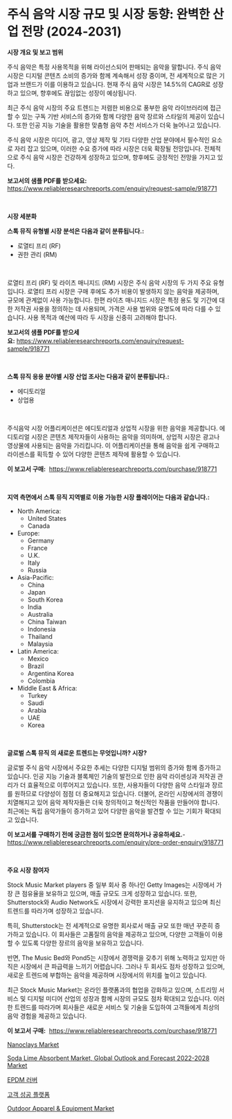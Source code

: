<p><h1>주식 음악 시장 규모 및 시장 동향: 완벽한 산업 전망 (2024-2031)</h1></p><p><strong>시장 개요 및 보고 범위</strong></p>
<p><p>주식 음악은 특정 사용목적을 위해 라이선스되어 판매되는 음악을 말합니다. 주식 음악 시장은 디지털 콘텐츠 소비의 증가와 함께 계속해서 성장 중이며, 전 세계적으로 많은 기업과 브랜드가 이를 이용하고 있습니다. 현재 주식 음악 시장은 14.5%의 CAGR로 성장하고 있으며, 향후에도 끊임없는 성장이 예상됩니다.</p><p>최근 주식 음악 시장의 주요 트렌드는 저렴한 비용으로 풍부한 음악 라이브러리에 접근할 수 있는 구독 기반 서비스의 증가와 함께 다양한 음악 장르와 스타일의 제공이 있습니다. 또한 인공 지능 기술을 활용한 맞춤형 음악 추천 서비스가 더욱 늘어나고 있습니다.</p><p>주식 음악 시장은 미디어, 광고, 영상 제작 및 기타 다양한 산업 분야에서 필수적인 요소로 자리 잡고 있으며, 이러한 수요 증가에 따라 시장은 더욱 확장될 전망입니다. 전체적으로 주식 음악 시장은 건강하게 성장하고 있으며, 향후에도 긍정적인 전망을 가지고 있다.</p></p>
<p><strong>보고서의 샘플 PDF를 받으세요:</strong> <a href="https://www.reliableresearchreports.com/enquiry/request-sample/918771">https://www.reliableresearchreports.com/enquiry/request-sample/918771</a></p>
<p>&nbsp;</p>
<p><strong>시장 세분화</strong></p>
<p><strong>스톡 뮤직 유형별 시장 분석은 다음과 같이 분류됩니다.:</strong></p>
<p><ul><li>로열티 프리 (RF)</li><li>권한 관리 (RM)</li></ul></p>
<p>&nbsp;</p>
<p><p>로열티 프리 (RF) 및 라이츠 매니지드 (RM) 시장은 주식 음악 시장의 두 가지 주요 유형입니다. 로열티 프리 시장은 구매 후에도 추가 비용이 발생하지 않는 음악을 제공하며, 규모에 관계없이 사용 가능합니다. 한편 라이츠 매니지드 시장은 특정 용도 및 기간에 대한 저작권 사용을 정의하는 데 사용되며, 가격은 사용 범위와 유명도에 따라 다를 수 있습니다. 사용 목적과 예산에 따라 두 시장을 신중히 고려해야 합니다.</p></p>
<p><strong>보고서의 샘플 PDF를 받으세요:</strong>&nbsp;<a href="https://www.reliableresearchreports.com/enquiry/request-sample/918771">https://www.reliableresearchreports.com/enquiry/request-sample/918771</a></p>
<p>&nbsp;</p>
<p><strong> 스톡 뮤직 응용 분야별 시장 산업 조사는 다음과 같이 분류됩니다.:</strong></p>
<p><ul><li>에디토리얼</li><li>상업용</li></ul></p>
<p>&nbsp;</p>
<p><p>주식음악 시장 어플리케이션은 에디토리얼과 상업적 시장을 위한 음악을 제공합니다. 에디토리얼 시장은 콘텐츠 제작자들이 사용하는 음악을 의미하며, 상업적 시장은 광고나 영상물에 사용되는 음악을 가리킵니다. 이 어플리케이션을 통해 음악을 쉽게 구매하고 라이센스를 획득할 수 있어 다양한 콘텐츠 제작에 활용할 수 있습니다.</p></p>
<p><strong>이 보고서 구매:</strong>&nbsp; <a href="https://www.reliableresearchreports.com/purchase/918771">https://www.reliableresearchreports.com/purchase/918771</a></p>
<p>&nbsp;</p>
<p><strong>지역 측면에서 스톡 뮤직 지역별로 이용 가능한 시장 플레이어는 다음과 같습니다.:</strong></p>
<p><ul>
    <li>
        North America:
        <ul>
            <li>United States</li>
            <li>Canada</li>
        </ul>
    </li>
    <li>
        Europe:
        <ul>
            <li>Germany</li>
            <li>France</li>
            <li>U.K.</li>
            <li>Italy</li>
            <li>Russia</li>
        </ul>
    </li>
    <li>
        Asia-Pacific:
        <ul>
            <li>China</li>
            <li>Japan</li>
            <li>South Korea</li>
            <li>India</li>
            <li>Australia</li>
            <li>China Taiwan</li>
            <li>Indonesia</li>
            <li>Thailand</li>
            <li>Malaysia</li>
        </ul>
    </li>
    <li>
        Latin America:
        <ul>
            <li>Mexico</li>
            <li>Brazil</li>
            <li>Argentina Korea</li>
            <li>Colombia</li>
        </ul>
    </li>
    <li>
        Middle East & Africa:
        <ul>
            <li>Turkey</li>
            <li>Saudi</li>
            <li>Arabia</li>
            <li>UAE</li>
            <li>Korea</li>
        </ul>
    </li>
    </ul></p>
<p>&nbsp;</p>
<p><strong>글로벌 스톡 뮤직 의 새로운 트렌드는 무엇입니까? 시장?</strong></p>
<p><p>글로벌 주식 음악 시장에서 주요한 추세는 다양한 디지털 범위의 증가와 함께 증가하고 있습니다. 인공 지능 기술과 블록체인 기술의 발전으로 인한 음악 라이센싱과 저작권 관리가 더 효율적으로 이루어지고 있습니다. 또한, 사용자들이 다양한 음악 스타일과 장르를 원하므로 다양성이 점점 더 중요해지고 있습니다. 더불어, 온라인 시장에서의 경쟁이 치열해지고 있어 음악 제작자들은 더욱 창의적이고 혁신적인 작품을 만들어야 합니다. 최근에는 독립 음악가들이 증가하고 있어 다양한 음악을 발견할 수 있는 기회가 확대되고 있습니다.</p></p>
<p><strong>이 보고서를 구매하기 전에 궁금한 점이 있으면 문의하거나 공유하세요.</strong>- <a href="https://www.reliableresearchreports.com/enquiry/pre-order-enquiry/918771">https://www.reliableresearchreports.com/enquiry/pre-order-enquiry/918771</a></p>
<p>&nbsp;</p>
<p><strong>주요 시장 참여자</strong></p>
<p><p>Stock Music Market players 중 일부 회사 중 하나인 Getty Images는 시장에서 가장 큰 점유율을 보유하고 있으며, 매출 규모도 크게 성장하고 있습니다. 또한, Shutterstock와 Audio Network도 시장에서 강력한 포지션을 유지하고 있으며 최신 트렌드를 따라가며 성장하고 있습니다.</p><p>특히, Shutterstock는 전 세계적으로 유명한 회사로서 매출 규모 또한 매년 꾸준히 증가하고 있습니다. 이 회사들은 고품질의 음악을 제공하고 있으며, 다양한 고객들이 이용할 수 있도록 다양한 장르의 음악을 보유하고 있습니다.</p><p>반면, The Music Bed와 Pond5는 시장에서 경쟁력을 갖추기 위해 노력하고 있지만 아직은 시장에서 큰 파급력을 느끼기 어렵습니다. 그러나 두 회사도 점차 성장하고 있으며, 새로운 트렌드에 부합하는 음악을 제공하며 시장에서의 위치를 높이고 있습니다.</p><p>최근 Stock Music Market는 온라인 플랫폼과의 협업을 강화하고 있으며, 스트리밍 서비스 및 디지털 미디어 산업의 성장과 함께 시장의 규모도 점차 확대되고 있습니다. 이러한 트렌드를 따라가며 회사들은 새로운 서비스 및 기술을 도입하여 고객들에게 최상의 음악 경험을 제공하고 있습니다.</p></p>
<p><strong>이 보고서 구매:</strong>&nbsp;&nbsp;<a href="https://www.reliableresearchreports.com/purchase/918771">https://www.reliableresearchreports.com/purchase/918771</a></p>
<p><p><a href="https://view.publitas.com/reportprime-1/nanoclays-market-size-and-examines-its-market-scope-with-a-primary-focus-on-growth-opportunities-and-forecasted-trends-spanning-from-2024-to-2031/">Nanoclays Market</a></p><p><a href="https://meowing-canidae-761.notion.site/Soda-Lime-Absorbent-Market-Global-Outlook-and-Forecast-2022-2028-Market-Research-Report-Reveals-The-b713afc8890a4f50bdc43935ffa58f39">Soda Lime Absorbent Market, Global Outlook and Forecast 2022-2028 Market</a></p><p><a href="https://medium.com/@juanfeeney98978/epdm-rubber-%EC%8B%9C%EC%9E%A5%EC%9D%80-%EC%8B%9C%EC%9E%A5-%EC%A0%90%EC%9C%A0%EC%9C%A8-%EA%B7%9C%EB%AA%A8-%EB%B0%8F-2031%EB%85%84%EA%B9%8C%EC%A7%80-%EC%98%88%EC%83%81%EB%90%98%EB%8A%94-%EC%98%88%EC%B8%A1%EC%97%90-%EC%B4%88%EC%A0%90%EC%9D%84-%EB%A7%9E%EC%B6%94%EA%B3%A0-%EC%9E%88%EC%8A%B5%EB%8B%88%EB%8B%A4-8dcf19b1afea">EPDM 러버</a></p><p><a href="https://github.com/nuekbpymrrz5/Market-Research-Report-List-1/blob/main/3626913183935.md">고객 성공 플랫폼</a></p><p><a href="https://issuu.com/reportprime-2/docs/outdoor-apparel-equipment-market-size-2030.pptx">Outdoor Apparel & Equipment Market</a></p></p>
